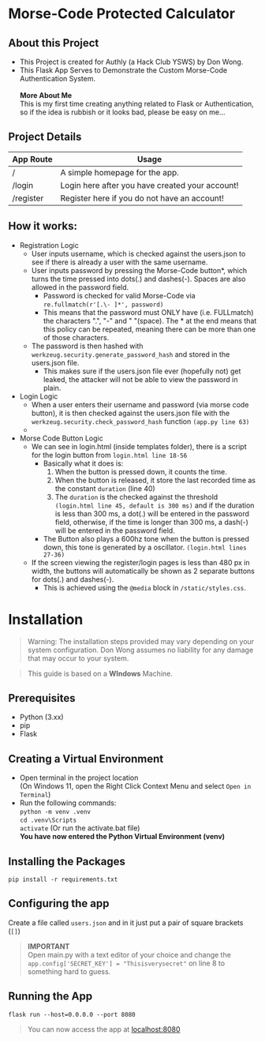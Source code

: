# Morse-Code Protected Calculator
## About this Project
- This Project is created for Authly (a Hack Club YSWS) by Don Wong.
- This Flask App Serves to Demonstrate the Custom Morse-Code Authentication System.
<br> <br> **More About Me** <br> This is my first time creating anything related to Flask or Authentication, <br>so if the idea is rubbish or it looks bad, please be easy on me...
## Project Details
| App Route | Usage                                           |
|-----------|-------------------------------------------------|
| /         | A simple homepage for the app.                  |
| /login    | Login here after you have created your account! |
| /register | Register here if you do not have an account!    |
## How it works:
- Registration Logic
  - User inputs username, which is checked against the users.json to see if there is already a user with the same username.
  - User inputs password by pressing the Morse-Code button*, which turns the time pressed into dots(.) and dashes(-). Spaces are also allowed in the password field.
    - Password is checked for valid Morse-Code via `re.fullmatch(r'[.\- ]*', password)`
    - This means that the password must ONLY have (i.e. FULLmatch) the characters ".", "-" and " "(space). The * at the end means that this policy can be repeated, meaning there can be more than one of those characters.
  - The password is then hashed with `werkzeug.security.generate_password_hash` and stored in the users.json file.
    - This makes sure if the users.json file ever (hopefully not) get leaked, the attacker will not be able to view the password in plain.
- Login Logic
  - When a user enters their username and password (via morse code button), it is then checked against the users.json file with the `werkzeug.security.check_password_hash` function `(app.py line 63)`
  - 
- Morse Code Button Logic
  - We can see in login.html (inside templates folder), there is a script for the login button from `login.html line 18-56`
    - Basically what it does is:
      1. When the button is pressed down, it counts the time.
      2. When the button is released, it store the last recorded time as the constant `duration` (line 40)
      3. The `duration` is the checked against the threshold `(login.html line 45, default is 300 ms)` and if the duration is less than 300 ms, a dot(.) will be entered in the password field, otherwise, if the time is longer than 300 ms, a dash(-) will be entered in the password field.
    - The Button also plays a 600hz tone when the button is pressed down, this tone is generated by a oscillator. `(login.html lines 27-36)`
  - If the screen viewing the register/login pages is less than 480 px in width, the buttons will automatically be shown as 2 separate buttons for dots(.) and dashes(-).
    - This is achieved using the `@media` block in `/static/styles.css`.
# Installation
>Warning: The installation steps provided may vary depending on your system configuration. Don Wong assumes no liability for any damage that may occur to your system.

> This guide is based on a **WIndows** Machine.
## Prerequisites
- Python (3.xx)
- pip
- Flask
## Creating a Virtual Environment
- Open terminal in the project location
  <br>(On Windows 11, open the Right Click Context Menu and select `Open in Terminal`)
- Run the following commands:
<br>`python -m venv .venv`
<br>`cd .venv\Scripts`
<br>`activate` (Or run the activate.bat file)
**<br>You have now entered the Python Virtual Environment (venv)**
## Installing the Packages
`pip install -r requirements.txt`
## Configuring the app
Create a file called `users.json` and in it just put a pair of square brackets (`[]`)
>**IMPORTANT** <br> Open main.py with a text editor of your choice and change the `app.config['SECRET_KEY'] = "Thisisverysecret"` on line 8 to something hard to guess. 
## Running the App
`flask run --host=0.0.0.0 --port 8080`

>You can now access the app at [localhost:8080](localhost:8080)